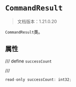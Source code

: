# `CommandResult`

> 文档版本：1.21.0.20

`CommandResult`类。

## 属性

/// define
`successCount`


///

```js
read-only successCount: int32;
```


